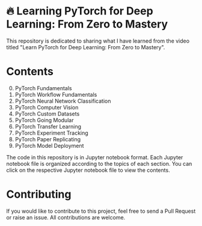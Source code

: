 # 🔥 Learning PyTorch for Deep Learning: From Zero to Mastery
This repository is dedicated to sharing what I have learned from the video titled "Learn PyTorch for Deep Learning: From Zero to Mastery".

# Contents
00. PyTorch Fundamentals
01. PyTorch Workflow Fundamentals
02. PyTorch Neural Network Classification
03. PyTorch Computer Vision
04. PyTorch Custom Datasets
05. PyTorch Going Modular
06. PyTorch Transfer Learning
07. PyTorch Experiment Tracking
08. PyTorch Paper Replicating
09. PyTorch Model Deployment

The code in this repository is in Jupyter notebook format. Each Jupyter notebook file is organized according to the topics of each section. You can click on the respective Jupyter notebook file to view the contents.

# Contributing
If you would like to contribute to this project, feel free to send a Pull Request or raise an issue. All contributions are welcome.
